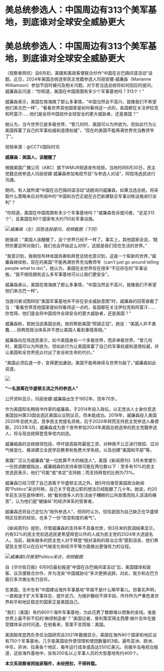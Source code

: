 # 美总统参选人：中国周边有313个美军基地，到底谁对全球安全威胁更大

# 美总统参选人：中国周边有313个美军基地，到底谁对全球安全威胁更大

（观察者网讯）自6月初，美媒和美政客便联合炒作“中国在古巴搞间谍活动”话题。近日，2024年美国总统选举民主党籍参选人玛丽安娜·威廉森（Marianne
Williamson）参加节目时被问及相关问题。对于若当选总统将如何回应的提问，威廉森反问道：“你知道，美国在中国周围有多少个军事基地吗？313个！”

威廉森表示，美国在南海搞了那么多事情，“中国当然会不高兴，就像我们不希望他们来古巴一样”，“看看世界其他国家是如何看待这一点的，各国都在关注伊拉克和阿富汗……他们是会将中国视作全球安全的更大威胁者，还是美国？”

她认为，当今世界已是多极世界，“曾几何时，美国可以为所欲为，但如此行为让美国挥霍了自己的军事权威和道德权威”，“现在的美国不能再满世界充当教师爷了”。

视频来源：@CCTV国际时讯

**威廉森：美国人，该醒醒了**

根据美国广播公司（ABC）旗下WMUR频道发布视频，当地时间6月30日，民主党籍总统参选人玛丽安娜·威廉森参加电视节目“与参选人对话”，同现场选民进行沟通。

期间，有人就所谓“中国在古巴搞间谍活动”话题询问威廉森，如果当选总统，将采取什么策略来应对传闻中的“中国和古巴正就在古巴新建联合军事训练设施进行谈判”？

“你知道，美国在中国周围有多少个军事基地吗？”威廉森告诉提问者，“足足313个”，且美国在80个国家有大约750处军事设施。

![](https://inews.gtimg.com/newsapp_bt/0/15811912108/1000)_威廉森（左）回答选民提问，视频截图（下同）_

她强调：“美国人该醒醒了，这个世界已经不一样了。事实上，其他国家会说，‘既然你要这样对我们，我们也会开始这么对你’。这就是我们现在生活的世界。”

“我意识到，我相信布林肯国务卿和拜登总统也意识到，这是一个崭新的世界，”威廉森继续称，现在的美国“不能再满世界充当教师爷（can't just go
around telling people what to
do）”。她认为，美国在全世界存在很多“不应存在的”军事设施，“我不相信拥有这么多军事基地可以让我们更安全”。

威廉森承认，美国在南海搞了那么多事情，“中国当然会不高兴，就像我们不希望他们来古巴一样”。

当提问者试图辩驳“美国军事基地并不存在安全威胁意图”时，威廉森的回答直截了当：“看看世界其他国家是如何看待这一点的，各国都在关注伊拉克和阿富汗……你觉得，他们是会将中国视作全球安全的更大威胁者，还是美国？”

威廉森称，若她当选美国总统，她将帮助美国“照镜正冠”。她说：“美国人并不愚蠢……但两党政治体系并不想让美国人看到事情真相。”

威廉森向在场选民表示，如今美国身处一个多极世界，而非单极世界。“曾几何时，美国可以为所欲为，但如此行为让美国挥霍了自己的军事权威和道德权威，并让美国和全世界民众付出了安全和生命的代价。”

“美国必须后退一步，变得更加谦逊。美国不能再继续与世界为敌了。”威廉森如此说道。

![](https://inews.gtimg.com/newsapp_bt/0/15811912110/1000)

**“一名游离在华盛顿主流之外的参选人”**

公开资料显示，玛丽安娜·威廉森出生于1952年，现年70岁。

作为美国知名畅销书作家的威廉森，于2014年投入政坛，以无党派人士身份竞选美国加州第33国会选区美国众议院议员，但未能成功。2019年，威廉森投入美国2020年总统大选，竞争民主党提名资格，后于2020年转而支持民主党参选人桑德斯。2023年3月，威廉森成为首个宣布参加2024年美国总统选举的民主党籍参选人，将与现总统拜登竞争党内初选。

威廉姆森的总统纲领包括，呼吁提高联邦最低工资、对种族不公正进行赔偿、应对气候变化、推进建立全民学前教育和免费大学系统，以及创建“美国和平部”等。

美媒广泛认为威廉森“是一位胜算不大的候选人”。美国《新闻周刊》3月末曾援引一份民调数据指出，威廉姆森的支持率很可能在两位数以下：至多有10%的民主党选民表示，他们“可能”或“肯定”支持她；而支持拜登的比例为73%。

威廉森已经习惯了自己游离于华盛顿主流之外。她5月份接受美国政治新闻网“Politico”采访时称，自己关于竞选公职的想法已经酝酿了几十年。她说，约20年前生活在底特律时，她“看到很多人的生活由于糟糕的公共政策而陷入深深的痛苦”，认为他们是“被操纵”的经济体系的受害者。

威廉森还将自己定位为“局外参选人”，但同时认为，恰恰是因为自己缺乏在华盛顿特区任职的经验，也多了一份“改变制度的勇气”。

《新闻周刊》提到，尽管威廉森的支持率不具备优势，但3月末的民调结果显示，约有52%的民主党初选选民更希望拜登以外的人成为民主党的2024年大选提名人。当前，越来越多的民主党人对于拜登“相对温和的政治立场”感到沮丧，他们希望民主党可以在应对气候变化和经济平等方面推出更强有力的议程。

![](https://inews.gtimg.com/newsapp_bt/0/15811912112/1000)_威廉森5月接受Politico采访，视频截图_

自《华尔街日报》6月9日最初报道“中国在古巴搞间谍活动”后，美国媒体和政客、议员便联合炒作，并为渲染“中国威胁论”多次更换说辞。对此，我方和古巴方面已多次做出有力驳斥。

在美国，无中生有“中国建设海外军事基地”早就不是什么稀罕事儿。但事实声明，一直痴迷于扩大军事存在、提升武力、为维护霸权不择手段、所作所为严重危害世界和平和地区稳定的国家正是美国自己。

“我们（美国）有约800个海外军事基地，为此花费了数额难以想象的金钱。谁是世界上最不折不扣的‘麻烦制造者’？”美国记者、普利策奖得主西摩·赫什去年在接受媒体采访时问道。在他看来，答案不言而喻：美国。

美国智库昆西负责任治国研究会2021年数据显示，美国在海外80个国家和地区设有750个军事基地，几乎是美国驻外使领馆和使团数量的3倍，遍布亚洲、欧洲、中东、非洲、拉美各个地区，每年运行成本或高达550亿美元。另据半岛电视台报道，这些海外基地中，驻有200名以上军事人员的大型基地有约400个。

**本文系观察者网独家稿件，未经授权，不得转载。**

